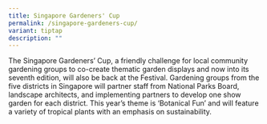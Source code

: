 ```yaml
---
title: Singapore Gardeners' Cup
permalink: /singapore-gardeners-cup/
variant: tiptap
description: ""
---
```

<p>The Singapore Gardeners’ Cup, a friendly challenge for local community
gardening groups to co-create thematic garden displays and now into its
seventh edition, will also be back at the Festival. Gardening groups from
the five districts in Singapore will partner staff from National Parks
Board, landscape architects, and implementing partners to develop one show
garden for each district. This year’s theme is ‘Botanical Fun’ and will
feature a variety of tropical plants with an emphasis on sustainability.&nbsp;</p>
<p></p>
<p></p>